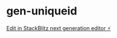 # gen-uniqueid

[Edit in StackBlitz next generation editor ⚡️](https://stackblitz.com/~/github.com/LargatSeif/gen-uniqueid)